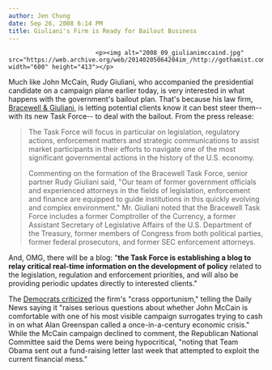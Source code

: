 ```yaml
---
author: Jen Chung
date: Sep 26, 2008 6:14 PM
title: Giuliani's Firm is Ready for Bailout Business
---
```



                            
                            
                            
                            <p><img alt="2008_09_giulianimccaind.jpg" src="https://web.archive.org/web/20140205064204im_/http://gothamist.com/attachments/jen/2008_09_giulianimccaind.jpg" width="600" height="413"></p>

<p>Much like John McCain, Rudy Giuliani, who accompanied the presidential candidate on a campaign plane earlier today, is very interested in what happens with the government&apos;s bailout plan.  That&apos;s because his law firm, <a href="https://web.archive.org/web/20140205064204/http://www.bracewellgiuliani.com/">Bracewell &amp; Giuliani</a>, is letting potential clients know it can best steer them--with its new Task Force-- to deal with the bailout. From the press release:</p><blockquote>The Task Force will focus in particular on legislation, regulatory actions, enforcement matters and strategic communications to assist market participants in their efforts to navigate one of the most significant governmental actions in the history of the U.S. economy. <p></p>

<p>Commenting on the formation of the Bracewell Task Force, senior partner Rudy Giuliani said, &quot;Our team of former government officials and experienced attorneys in the fields of legislation, enforcement and finance are equipped to guide institutions in this quickly evolving and complex environment.&quot;  Mr. Giuliani noted that the Bracewell Task Force includes a former Comptroller of the Currency, a former Assistant Secretary of Legislative Affairs of the U.S. Department of the Treasury, former members of Congress from both political parties, former federal prosecutors, and former SEC enforcement attorneys. </p></blockquote>And, OMG, there will be a blog: &quot;<strong>the Task Force is establishing a blog to relay critical real-time information on the development of policy</strong> related to the legislation, regulation and enforcement priorities, and will also be providing periodic updates directly to interested clients.&quot;<p></p>

<p>The <a href="https://web.archive.org/web/20140205064204/http://www.nydailynews.com/news/politics/2008/09/25/2008-09-25_rudy_giulianis_crass_opportunism_reflect.html">Democrats criticized</a> the firm&apos;s &quot;crass opportunism,&quot; telling the Daily News saying it &quot;raises serious questions about whether John McCain is comfortable with one of his most visible campaign surrogates trying to cash in on what Alan Greenspan called a once-in-a-century economic crisis.&quot;  While the McCain campaign declined to comment, the Republican National Committee said the Dems were being hypocritical, &quot;noting that Team Obama sent out a fund-raising letter last week that attempted to exploit the current financial mess.&quot;</p>
                            
                            
                            